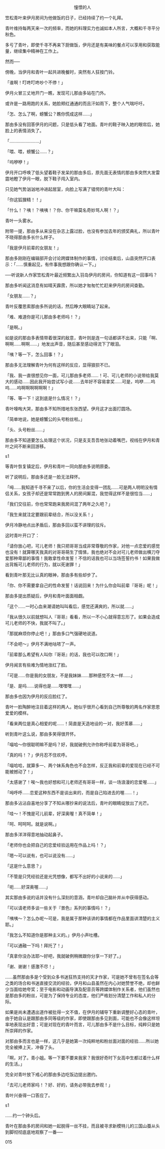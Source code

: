 <p align="center">憧憬的人</p>

笠松青叶来伊月房间为他做饭的日子，已经持续了约一个礼拜。

青叶维持每两天来一次的频率，而她的料理实力也诚如本人所言，大概和千寻平分秋色。

多亏了青叶，即使千寻不再来下厨做饭，伊月还是有美味的餐点可以享用和获取能量，继续集中精神在工作上。

然而──

傍晚，当伊月和青叶一起共进晚餐时，突然有人狂按门铃。

「谁啊！叮咚叮咚吵个不停！」

伊月火冒三丈地开门一瞧，发现可儿那由多站在门外。

或许是一路用跑的关系，她脸颊红通通的而且汗如雨下，整个人气喘吁吁。

「怎、怎么了啊，螃蟹公？瞧你慌成这样……」

那由多没有回答伊月的问题，只是低头看了地面。青叶的鞋子映入她的眼帘后，她脸上的表情消失了。

「……………………」

「喂、喂，螃蟹公……？」

「呜咿咿！」

伊月开口呼唤了低头望着鞋子发呆的那由多后，原先面无表情的那由多突然大发雷霆地瞪了伊月一眼，脱下鞋子闯入室内。

只见她气势汹汹地冲进起居室，向脸上写满了错愕的青叶大叫：

「你这狐狸精！！」

「什么！？咦！？咦咦！？你、你干嘛莫名奇妙骂人啊！？」

青叶一头雾水。

附带一提，那由多从来没在杂志上露过脸，也没有参加去年的颁奖典礼，所以青叶不晓得那由多长什么样子。

「我是伊月前辈的女朋友！」

那由多刚刚在编辑部开会讨论跨媒体制作的事情，讨论结束后，山县突然开口表示：「……慎重起见，有件事我想跟你确认一下。」

──听说新人作家笠松青叶最近频繁出入羽岛伊月的房间，你知道有这一回事吗？

那由多听闻这消息有如晴天霹雳，所以她才匆匆忙忙赶来伊月的房间查勤。

「女朋友……？」

青叶反覆思索那由多所说的话，然后睁大眼睛站了起来。

「难、难道你是可儿那由多老师吗！？」

「是啊。」

如是说的那由多表情带着很深的敌意，青叶则是连一句话都讲不出来，只能「啊、啊啊……啊啊……」地发出声音，随后甚至感动得流下了眼泪。

「咦？等一下，怎么回事！？」

那由多无法理解青叶为何有这样的反应，显得狼狈不已。

「我、我一直很想见你一面，可儿那由多老师……！可、可儿老师的小说带给我莫大的感动……因此我开始尝试写小说……去年好不容易拿奖……可是，呜咿……呜呜……呜啊啊啊啊啊啊！」

「等、等一下！这到底是什么情况！？」

青叶嚎啕大哭，那由多不知所措地东张西望。伊月这才出面打圆场。

「简单地说，她是螃蟹公的头号粉丝啦。」

「头、头号粉丝……」

那由多不知道要怎么处理这个状况，只是支支吾吾地张动着嘴巴，视线在伊月和青叶之间不断来回游移。

s1

等青叶恢复镇定后，伊月和青叶一同向那由多说明原委。

听了说明后，那由多还是一脸无法释怀。

「呣……我知道千寻不来了以后，你的生活会变得一团乱……可是两人明明没有情侣关系，女孩子却还是常常跑到男人的房间厮混，我觉得这样不是很恰当……」

「我们交往前，你也常常跑来我房间混了两年之久吧？」

「我生来就注定要跟前辈结合，所以没关系！」

伊月冷静地点出矛盾后，那由多回以蛮不讲理的驳斥。

这时青叶开口了：

「请你放心吧，可儿老师！我只把哥哥当成非常尊敬的作家，对他一点恋爱的感觉也没有！就算哪天我真的对哥哥萌生了情愫，我也绝对不会对可儿老师做出横刀夺爱那种卑鄙的事情！我敢拿性命发誓！不信的话我也可以当场签誓约书！如果我做出背叛可儿老师的行为，就以死谢罪！」

看到青叶那无比认真的眼神，那由多有些却步了。

「你、你不需要拿自己的性命发誓！话说回来！为什么你会叫前辈『哥哥』呢！」

那由多提出质疑后，伊月和青叶面面相觑。

「这个……一时心血来潮请她叫叫看后，感觉还满爽的，所以就……」

「我从很久以前就想叫人『哥哥』看看，所以一不小心就得意忘形了。如果会造成可儿老师的不快，我就不叫了。」

「那就麻烦你停止吧！」那由多口气强硬地说道。

「不会吧～」伊月不满地咕哝了一声。

「前辈那么希望有人叫你『哥哥』的话，我也可以改口啊！」

伊月闻言有些难为情地涨红了脸。

「可是……你是我的女朋友，不是我妹妹……那种感觉不太一样……」

「是、是吗……说得也是……嘿嘿嘿……」

那由多也因为伊月的反应脸红了。

青叶一脸陶醉地注目着这样的两人。她似乎很开心看到自己所尊敬的两名作家恩恩爱爱的模样。

「看来两位是真心相爱的呢……！简直是天造地设的一对，我好羡慕……」

听到青叶这么说，那由多笑得很开怀。

「喵哈～你很聪明嘛不是吗？好，我就破例允许你称呼前辈为哥哥吧。」

「真的吗！？」伊月忍不住欢呼。

「喵哈哈，就算多一、两个妹系角色也不会怎样，反正我和前辈的爱现在已经不可能被撼动了！」

「太感谢了！唉～我也好想和可儿老师还有哥哥一样，谈一场浪漫的恋爱喔……」

「呣呼呼……恋爱这种东西不是谈出来的，而是自己陷进去的喔……！」

那由多沾沾自喜地分享了不知从哪抄来的说法后，青叶的眼睛绽放出了光芒。

「哇～！不愧是可儿前辈，好深奥喔！真不简单！」

「呵、呵呵呵。就是说啊。」

那由多洋洋得意地抽动起鼻子。

「老师你也会把自己的恋爱经验运用在作品上吗！？」

「嗯～可以说有，也可以说没有……」

「这是什么意思？」

「不管是只凭经验还是光凭想像，都写不出好的小说来的……」

「呃……好深奥喔……」

其实那由多说的话并没有什么深刻的意涵，青叶却自己脑补并从中获得感动。

「可以请老师多谈一些关于『景色』系列的事情吗！？」

「咦咦～？怎么办呢～可是，我是属于那种该讲的事情都在作品里面讲清楚的主义耶。」

「我怎么不知道你是那种主义的。」伊月小声吐槽。

「可以通融一下吗！拜托了！」

「真拿你没办法耶～好吧，我就破例稍微跟你分享一下好了。」

「谢、谢谢！感激不尽！」

……虽然那由多是个受到众多书迷狂热支持的天才作家，可是她不曾有在签名会等之类的场合和书迷直接交流的经验，伊月和山县虽然在内心对她赞誉不绝，却也鲜少当面给她夸奖；至于电影和动画导演及配音员等跨媒体制作关系者，他们虽然也是那由多的粉丝，可是为了保持专业的态度，他们严格划分清楚工作和私人的分际。

如果是尚未遭遇出道作被批得一文不值，在伊月的辅导下重新调整好心态的青叶，由于她自认是跟那由多同等级的作家，即使跟那由多见到面，可能也不会像这样坦率地表现出好意；可是对现在的青叶而言，可儿那由多不是什么目标，纯粹只是她所崇拜的作家。

对那由多而言也是一样，这几乎是她第一次纯粹地和粉丝面对面的经验……所以她完全被捧上天，冲昏了头。

「啊，对了。青小姐。等一下要不要来我家？我很好奇时下女高中生都过着什么样的生活。」

完全对青叶放下戒心的那由多边吃饭边提出邀约。

「去可儿老师家吗！？好、好的，请务必带我去参观！」

青叶兴奋得一口答应了。

s1

……约一个钟头后。

青叶在那由多的房间和她一起脱得一丝不挂，而且被寻求新模特儿的三国山蚕从头到脚彻彻底底地观察了一番──

015


